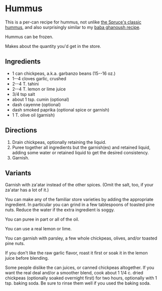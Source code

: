 # Hummus

This is a per-can recipe for hummus, not unlike [the Spruce's classic hummus](https://www.thespruceeats.com/hummus-with-tahini-2355351), and also surprisingly similar to my [baba ghanoush recipe](../appetizers/babaGhanoush.md).

Hummus can be frozen.

Makes about the quantity you'd get in the store.

## Ingredients

* 1 can chickpeas, a.k.a. garbanzo beans (15--16 oz.)
* 1--4 cloves garlic, crushed
* 2--4 T. tahini
* 2--4 T. lemon or lime juice
* 3/4 tsp salt
* about 1 tsp. cumin (optional)
* dash cayenne (optional)
* dash smoked paprika (optional spice or garnish)
* 1 T. olive oil (garnish)

## Directions

1. Drain chickpeas, optionally retaining the liquid.
2. Puree together all ingredients but the garnish(es) and retained liquid, adding some water or retained liquid to get the desired consistency.
3. Garnish.

## Variants

Garnish with za'atar instead of the other spices.  (Omit the salt, too, if your za'atar has a lot of it.)

You can make any of the familiar store varieties by adding the appropriate ingredient.  In particular you can grind in a few tablespoons of toasted pine nuts.  Reduce the water if the extra ingredient is soggy.

You can puree in part or all of the oil.

You can use a real lemon or lime.

You can garnish with parsley, a few whole chickpeas, olives, and/or toasted pine nuts.

If you don't like the raw garlic flavor, roast it first or soak it in the lemon juice before blending.

Some people dislike the can juices, or canned chickpeas altogether.  If you want the real deal and/or a smoother blend, cook about 1 1/4 c. dried chickpeas (optionally soaked overnight first) for two hours, optionally with 1 tsp. baking soda.  Be sure to rinse them well if you used the baking soda.  
